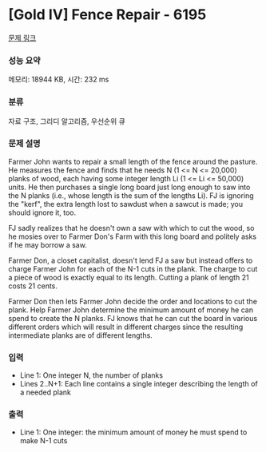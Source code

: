 # [Gold IV] Fence Repair - 6195 

[문제 링크](https://www.acmicpc.net/problem/6195) 

### 성능 요약

메모리: 18944 KB, 시간: 232 ms

### 분류

자료 구조, 그리디 알고리즘, 우선순위 큐

### 문제 설명

<p>Farmer John wants to repair a small length of the fence around the pasture. He measures the fence and finds that he needs N (1 <= N <= 20,000) planks of wood, each having some integer length Li (1 <= Li <= 50,000) units. He then purchases a single long board just long enough to saw into the N planks (i.e., whose length is the sum of the lengths Li). FJ is ignoring the "kerf", the extra length lost to sawdust when a sawcut is made; you should ignore it, too.</p>

<p>FJ sadly realizes that he doesn't own a saw with which to cut the wood, so he mosies over to Farmer Don's Farm with this long board and politely asks if he may borrow a saw.</p>

<p>Farmer Don, a closet capitalist, doesn't lend FJ a saw but instead offers to charge Farmer John for each of the N-1 cuts in the plank. The charge to cut a piece of wood is exactly equal to its length. Cutting a plank of length 21 costs 21 cents.</p>

<p>Farmer Don then lets Farmer John decide the order and locations to cut the plank. Help Farmer John determine the minimum amount of money he can spend to create the N planks. FJ knows that he can cut the board in various different orders which will result in different charges since the resulting intermediate planks are of different lengths.</p>

### 입력 

 <ul>
	<li>Line 1: One integer N, the number of planks</li>
	<li>Lines 2..N+1: Each line contains a single integer describing the length of a needed plank</li>
</ul>

<p> </p>

### 출력 

 <ul>
	<li>Line 1: One integer: the minimum amount of money he must spend to make N-1 cuts</li>
</ul>

